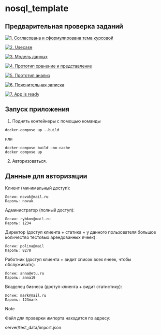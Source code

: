 # nosql_template


## Предварительная проверка заданий

<a href=" ./../../../actions/workflows/1_helloworld.yml" >![1. Согласована и сформулирована тема курсовой]( ./../../actions/workflows/1_helloworld.yml/badge.svg)</a>

<a href=" ./../../../actions/workflows/2_usecase.yml" >![2. Usecase]( ./../../actions/workflows/2_usecase.yml/badge.svg)</a>

<a href=" ./../../../actions/workflows/3_data_model.yml" >![3. Модель данных]( ./../../actions/workflows/3_data_model.yml/badge.svg)</a>

<a href=" ./../../../actions/workflows/4_prototype_store_and_view.yml" >![4. Прототип хранение и представление]( ./../../actions/workflows/4_prototype_store_and_view.yml/badge.svg)</a>

<a href=" ./../../../actions/workflows/5_prototype_analysis.yml" >![5. Прототип анализ]( ./../../actions/workflows/5_prototype_analysis.yml/badge.svg)</a> 

<a href=" ./../../../actions/workflows/6_report.yml" >![6. Пояснительная записка]( ./../../actions/workflows/6_report.yml/badge.svg)</a>

<a href=" ./../../../actions/workflows/7_app_is_ready.yml" >![7. App is ready]( ./../../actions/workflows/7_app_is_ready.yml/badge.svg)</a>

## Запуск приложения

1. Поднять контейнеры с помощью команды 
```
docker-compose up --build
```
или
```
docker-compose build –no-cache
docker compose up
```
2. Авторизоваться.

## Данные для авторизации

Клиент (минимальный доступ):
```
Логин: novak@mail.ru
Пароль: novak
```

Администратор (полный доступ):
```
Логин: rybkov@mail.ru
Пароль: 1234
```

Директор (доступ клиента + статика + у данного пользователя большое количество тестовых арендованных ячеек):
```
Логин: polina@mail
Пароль: 8278
```

Работник (доступ клиента + видит список всех ячеек, чтобы обслуживать):
```
Логин: anna@etu.ru
Пароль: anna19
```

Владелец бизнеса (доступ клиента + видит статистику):
```
Логин: mark@mail.ru
Пароль: 123mark
```

> [!NOTE]
> Файл для проверки импорта находится по адресу:
> 
> server/test_data/import.json
